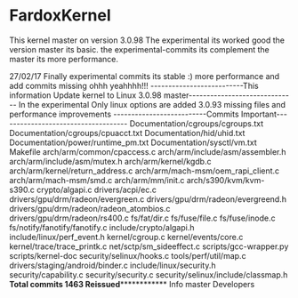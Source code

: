 # FardoxKernel
This kernel master on version 3.0.98
The experimental its worked good the version master its basic. the experimental-commits its complement the master its more performance.

27/02/17 Finally experimental commits its stable :) more performance and add commits missing ohhh yeahhhh!!!
--------------------------This information Update kernel to Linux 3.0.98 master------------------------------
In the experimental Only linux options are added 3.0.93 missing files and performance improvements
--------------------------Commits Important------------------------------------
Documentation/cgroups/cgroups.txt 
Documentation/cgroups/cpuacct.txt 
Documentation/hid/uhid.txt 
Documentation/power/runtime_pm.txt 
Documentation/sysctl/vm.txt 
Makefile 
arch/arm/common/cpaccess.c 
arch/arm/include/asm/assembler.h 
arch/arm/include/asm/mutex.h 
arch/arm/kernel/kgdb.c 
arch/arm/kernel/return_address.c 
arch/arm/mach-msm/oem_rapi_client.c 
arch/arm/mach-msm/smd.c 
arch/arm/mm/init.c 
arch/s390/kvm/kvm-s390.c 
crypto/algapi.c 
drivers/acpi/ec.c 
drivers/gpu/drm/radeon/evergreen.c 
drivers/gpu/drm/radeon/evergreend.h 
drivers/gpu/drm/radeon/radeon_atombios.c 
drivers/gpu/drm/radeon/rs400.c 
fs/fat/dir.c 
fs/fuse/file.c 
fs/fuse/inode.c 
fs/notify/fanotify/fanotify.c 
include/crypto/algapi.h 
include/linux/perf_event.h 
kernel/cgroup.c 
kernel/events/core.c 
kernel/trace/trace_printk.c 
net/sctp/sm_sideeffect.c 
scripts/gcc-wrapper.py 
scripts/kernel-doc 
security/selinux/hooks.c 
tools/perf/util/map.c 
drivers/staging/android/binder.c 
include/linux/security.h 
security/capability.c 
security/security.c 
security/selinux/include/classmap.h 
************************Total commits 1463 Reissued************************************
Info master Developers
